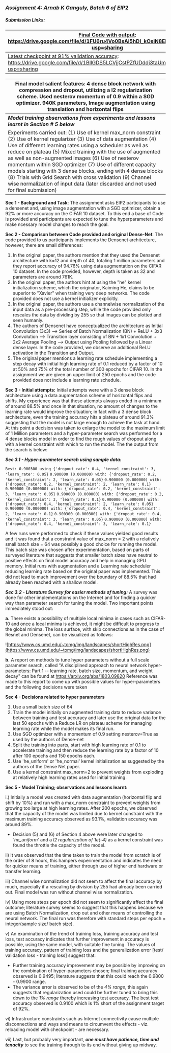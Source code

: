 ### ***Assignment 4: Arnab K Ganguly, Batch 6 of EIP***2 

##### Submission Links:

| <u>Final Code with output</u>: https://drive.google.com/file/d/1FU6ru4Vo0BsAi5hDl_kOsiN8ENCBHCAk/view?usp=sharing |
| ------------------------------------------------------------ |
| <u>Latest checkpoint at 91% validation accuracy</u>: https://drive.google.com/file/d/1BIlGDS5LCVjjCstPZfUDddj3taUmO25M/view?usp=sharing |

| Final model salient features: 4 dense block network with compression and dropout, utilizing a l2 regularization scheme. Used nesterov momentum of 0.9 within a SGD optimizer. 940K parameters, Image augmentation using translation and horizontal flips |
| ------------------------------------------------------------ |
| ***Model training observations from experiments and lessons learnt in Section # 5 below*** |
| Experiments carried out: (1) Use of kernel max_norm constraint (2) Use of kernel regularizer                   (3) Use of data augmentation  (4) Use of different learning rates using a scheduler as well as reduce on plateau (5) Mixed training with the use of augmented as well as non-augmented images                          (6) Use of nesterov momentum within SGD optimizer (7) Use of different capacity models starting with 3 dense blocks, ending with 4 dense blocks (8) Trials with Grid Search with cross validation (9) Channel wise normalization of input data (later discarded and not used for final submission) |

**Sec 1 - Background and Task**: The assignment asks EIP2 participants to use a densenet and, using image augmentation with a SGD optimizer, obtain a 92% or more accuracy on the CIFAR 10 dataset. To this end a base of Code is provided and participants are expected to tune the hyperparameters and make ncessary model changes to reach the goal.

**Sec 2 - Comparison between Code provided and original Dense-Net**: The code provided to us participants implements the Densenet architecture, however, there are small differences:

1. In the original paper, the authors mention that they used the Densenet architecture with k=12 and depth of 40, totaling 1 million parameters and they report accuracy of 94.76% using data augmentation on the CIFAR 10 dataset. In the code provided, however, depth is taken as 32 and parameters are around 761K.
2. In the original paper, the authors hint at using the "he" kernel initialization scheme, which the originator, Kaiming He, claims to be superior to "Xavier" when training very deep networks. The code provided does not use a kernel initializer explicitly.
3. In the original paper, the authors use a channelwise normalization of the input data as a pre-processing step, while the code provided only rescales the data by dividing by 255 so that images can be plotted and seen humanly.
4. The authors of Densenet have conceptualized the architecture as Initial Convolution (3x3)  --> Series of Batch Normalization (BN) + ReLU + 3x3 Convolution --> Transition layer consisting of BN + 1x1 Convolution + 2x2 Average Pooling --> Output using Pooling followed by a Linear dense layer. In the code provided, we observe an additional ReLU activation in the Transition and Output.
5. The original paper mentions a learning rate schedule implementing a step decay with initial high learning rate of 0.1 reduced by a factor of 10 at 50% and 75% of the total number of 300 epochs for CIFAR 10. In the assignment we are given an upper limit of 250 epochs and the code provided does not include a learning rate schedule.

**Sec 3 - Initial attempts:** Initial attempts were with a 3 dense block architecture using a data augmentation scheme of horizontal flips and shifts. My experience was that these attempts always ended in a minimum of around 88.5% and once in that situation, no amount of changes to the learning rate would improve the situation; in fact with a 3 dense block architecture, even the training accuracy hits a plateau of around 91.3% suggesting that the model is not large enough to achieve the task at hand. At this point a decision was taken to enlarge the model to the maximum limit of 1 Million parameters and a hyper-parameter search was performed for a 4 dense blocks model in order to find the rough values of dropout along with a kernel constraint with which to run the model. The the output from the search is below:

***Sec 3.1 - Hyper-parameter search using sample data:***

`Best: 0.900300 using {'dropout_rate': 0.4, 'kernel_constraint': 3, 'learn_rate': 0.05}`
`0.900000 (0.000000) with: {'dropout_rate': 0.2, 'kernel_constraint': 2, 'learn_rate': 0.05}`
`0.900000 (0.000000) with: {'dropout_rate': 0.2, 'kernel_constraint': 2, 'learn_rate': 0.1}`
`0.900000 (0.000000) with: {'dropout_rate': 0.2, 'kernel_constraint': 3, 'learn_rate': 0.05}`
`0.900000 (0.000000) with: {'dropout_rate': 0.2, 'kernel_constraint': 3, 'learn_rate': 0.1}`
`0.900000 (0.000000) with: {'dropout_rate': 0.4, 'kernel_constraint': 2, 'learn_rate': 0.05}`
`0.900000 (0.000000) with: {'dropout_rate': 0.4, 'kernel_constraint': 2, 'learn_rate': 0.1}`
`0.900300 (0.000300) with: {'dropout_rate': 0.4, 'kernel_constraint': 3, 'learn_rate': 0.05}`
`0.900000 (0.000000) with: {'dropout_rate': 0.4, 'kernel_constraint': 3, 'learn_rate': 0.1}`

A few runs were performed to check if these values yielded good results and it was found that a constraint value of max_norm = 2 with a relatively small batch size = 64 was possibly a good choice for running the model. This batch size was chosen after experimentation, based on parts of surveyed literature that suggests that smaller batch sizes have neutral to positive effects on final model accuracy and help in managing GPU memory. Initial runs with augmentation and a Learning rate scheduler reducing learning rate based on the original paper was implemented. This did not lead to much improvement over the boundary of 88.5% that had already been reached with a shallow model.

***Sec 3.2 - Literature Survey for easier methods of tuning:*** A survey was done for other implementations on the Internet and for finding a quicker way than parameter search for tuning the model. Two important points immediately stood out:

**a.** There exists a possibility of multiple local minima in cases such as CIFAR-10 and once a local minima is achieved, it might be difficult to progress to the global minima. The loss surface, with skip connections as in the case of Resnet and Densenet, can be visualized as follows:

![https://www.cs.umd.edu/~tomg/img/landscapes/shortHighRes.png](https://www.cs.umd.edu/~tomg/img/landscapes/shortHighRes.png)  

**b.** A report on methods to tune hyper parameters without a full scale parameter search, called "A disciplined approach to neural network hyper-parameters: Part 1 -- learning rate, batch size, momentum, and weight decay" can be found at https://arxiv.org/abs/1803.09820  Reference was made to this report to come up with possible values for hyper-parameters and the following decisions were taken

**Sec 4 - Decisions related to hyper parameters**

1. Use a small batch size of 64
2. Train the model initially on augmented training data to reduce variance between training and test accuracy and later use the original data for the last 50 epochs with a Reduce LR on plateau scheme for managing learning rate while the model makes its final run.
3. Use SGD optimizer with a momentum of 0.9 setting nesterov=True as used by the authors of Dense-net
4. Split the training into parts, start with high learning rate of 0.1 to accelerate training and then reduce the learning rate by a factor of 10 after 100 epochs and 150 epochs each.
5. Use 'he_uniform' or 'he_normal' kernel initialization as suggested by the authors of the Dense Net paper.
6. Use a kernel constraint max_norm=2 to prevent weights from exploding at relatively high learning rates used for initial training.

**Sec 5 - Model Training; observations and lessons learnt:**

i.) Initially a model was created with data augmentation (horizontal flip and shift by 10%) and run with a max_norm constraint to prevent weights from growing too large at high learning rates. After 200 epochs, we observed that the capacity of the model was limited due to kernel constraint with the maximum training accuracy observed as 93.1%, validation accuracy was around 89%.

* Decision (5) and (6) of Section 4 above were later changed to *'he_uniform'* and a *l2 regularization of 1e(-4)* as a kernel constraint was found the throttle the capacity of the model.

ii) It was observed that the time taken to train the model from scratch is of the order of 8 hours, this hampers experimentation and indicates the need for quicker means of training, either through use of higher end hardware or transfer learning.

iii) Channel wise normalization did not seem to affect the final accuracy by much, especially if a rescaling by division by 255 had already been carried out. Final model was run without channel wise normalization.

iv) Using more steps per epoch did not seem to significantly affect the final outcome; literature survey seems to suggest that this happens because we are using Batch Normalization, drop out and other means of controlling the neural network. The final run was therefore with standard steps per epoch = integer(sample size/ batch size).

v) An examination of the trend of training loss, training accuracy and test loss, test accuracy indicates that further improvement in accuracy is possible, using the same model, with suitable fine tuning. The values of training accuracy, pattern of training loss and the generalization error [test/ validation loss - training loss] suggest that:

* Further training accuracy improvement may be possible by improving on the combination of hyper-parameters chosen; final training accuracy observed is 0.9495; literature suggests that this could reach the 0.9800 - 0.9900 range.
* The variance error is observed to be of the *4% range*, this again suggests that regularization used could be further tuned to bring this down to the *1% range* thereby increasing test accuracy. The best test accuracy observed is 0.9100 which is 1% short of the assignment target of 92%.

vi) Infrastructure constraints such as Internet connectivity cause multiple disconnections and ways and means to circumvent the effects - viz. reloading model with checkpoint - are necessary.

vii) Last, but probably very important, ***one must have patience, time and tenacity*** to see the training through to its end without giving up midway.